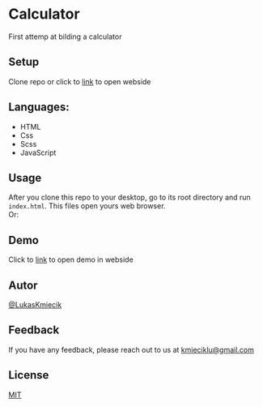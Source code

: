 # Calculator
First attemp at bilding a calculator

## Setup
Clone repo or click to [link](https://lukaskmiecik.github.io/calculator) to open webside

## Languages:
+ HTML
+ Css
+ Scss
+ JavaScript

## Usage 
After you clone this repo to your desktop, go to its root directory and run `index.html`.
This files open yours web browser.<br>
Or:

## Demo
Click to [link](https://lukaskmiecik.github.io/calculator) to open demo in webside

## Autor
[@LukasKmiecik](https://github.com/LukasKmiecik)

## Feedback

If you have any feedback, please reach out to us at kmieciklu@gmail.com

## License

[MIT](https://choosealicense.com/licenses/mit/)
